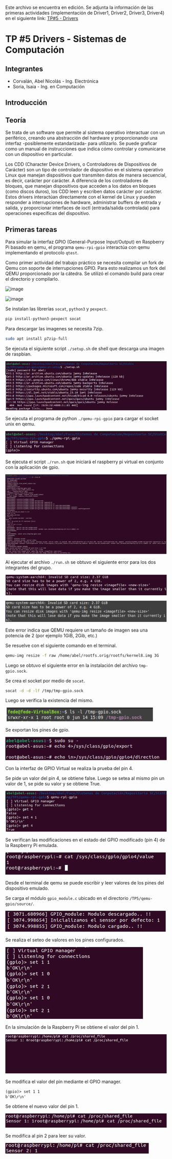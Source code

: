Este archivo se encuentra en edición. Se adjunta la información de las  primeras actividades (implementación de Driver1, Driver2, Driver3, Driver4) en el siguiente link: [TP#5 - Drivers](https://github.com/AbelCorvalan0/SistComp/blob/master/TP5/TP%20%235%20-%20Drivers.pdf)


# TP #5 Drivers - Sistemas de Computación

## Integrantes

- Corvalán, Abel Nicolás - Ing. Electrónica
- Soria, Isaia - Ing. en Computación

## Introducción

## Teoría

Se trata de un software que permite al sistema operativo interactuar con un periférico, creando una abstracción del hardware y proporcionando una interfaz -posiblemente estandarizada- para utilizarlo. Se puede graficar como un manual de instrucciones que indica cómo controlar y comunicarse con un dispositivo en particular. 

Los CDD (Character Device Drivers, o Controladores de Dispositivos de Carácter) son un tipo de controlador de dispositivo en el sistema operativo Linux que manejan dispositivos que transmiten datos de manera secuencial, es decir, carácter por carácter.
A diferencia de los controladores de bloques, que manejan dispositivos que acceden a los datos en bloques (como discos duros), los CDD leen y escriben datos carácter por carácter.
Estos drivers interactúan directamente con el kernel de Linux y pueden responder a interrupciones de hardware, administrar buffers de entrada y salida, y proporcionar interfaces de ioctl (entrada/salida controlada) para operaciones específicas del dispositivo.

## Primeras tareas

Para simular la interfaz GPIO (General-Purpose Input/Output) en Raspberry Pi basado en qemu, el programa `qemu-rpi-gpio` interactúa con qemu implementando el protocolo `qtest`.

Como primer actividad del trabajo práctico se necesita compilar un fork de Qemu con soporte de interrupciones GPIO. Para esto realizamos un fork del QEMU proporcionado por la cátedra. Se utilizó el comando build para crear el directorio y compilarlo.

![image](https://github.com/AbelCorvalan0/SistComp/assets/116111472/0b6bc8d3-c2fc-4136-ba4c-f2f0df490431)

![image](https://github.com/AbelCorvalan0/SistComp/assets/116111472/f7af58b2-42c1-4a47-9531-b7db68709777)

Se instalan las librerías `socat`, `python3` y `pexpect`.

```sh
pip install-python3-pexpect socat
```

Para descargar las imagenes se necesita 7zip.

```sh
sudo apt install p7zip-full
```

Se ejecuta el siguiente script `./setup.sh` de shell que descarga una imagen de raspbian.

![alt text](img/setup.png)

Se ejecuta el programa de python `./qemu-rpi-gpio` para cargar el socket unix en qemu.

![alt text](<img/qemu gpio.png>)

Se ejecuta el script `./run.sh` que iniciará el raspberry pi virtual en conjunto con la aplicación de gpio.

![alt text](img/run.png)

Al ejecutar el archivo `./run.sh` se obtuvo el siguiente error para los dos integrantes del grupo.

![alt text](<img/error run 1.png>)

![alt text](<img/error run 2.png>)

Este error indica que QEMU requiere un tamaño de imagen sea una potencia de 2 (por ejemplo 1GiB, 2Gib, etc.)

Se resuelve con el siguiente comando en el terminal. 

```sh
qemu-img resize -f raw /home/abel/rootfs.orig/rootfs/kernel8.img 3G
```
Luego se obtuvo el siguiente error en la instalación del archivo `tmp-gpio.sock`.

Se crea el socket por medio de `socat`.

```sh
socat -d -d -lf /tmp/tmp-gpio.sock
```

Luego se verifica la existencia del mismo.

![alt text](<img/verificacion socket.png>)

Se exportan los pines de gpio.

![alt text](<img/gpio export.png>)

Con la interfaz de GPIO Virtual se realiza la prueba del pin 4.

Se pide un valor del pin 4, se obtiene false. Luego se setea al mismo pin un valor de 1, se pide su valor y se obtiene True.

![alt text](<img/gpio set get.png>)

Se verifican las modificaciones en el estado del GPIO modificado (pin 4) de la Raspberry Pi emulada.

![alt text](img/cat.png)

Desde el terminal de qemu se puede escribir y leer valores de los pines del dispositivo emulado.

Se carga el módulo `gpio_module.c` ubicado en el directorio `/TP5/qemu-gpio/source/`.

![alt text](<img/modulo cargado.png>)

Se realiza el seteo de valores en los pines configurados.

![alt text](<img/gpio set 10.png>)

En la simulación de la Raspberry Pi se obtiene el valor del pin 1.

![alt text](<img/sensor 1.png>)

Se modifica el valor del pin mediante el GPIO manager.

```
(gpio)> set 1 1
b'OK\r\n'
```

Se obtiene el nuevo valor del pin 1.

![alt text](<img/sensor 1 cc.png>)

Se modifica al pin 2 para leer su valor.

![alt text](<img/sensor 2.png>)